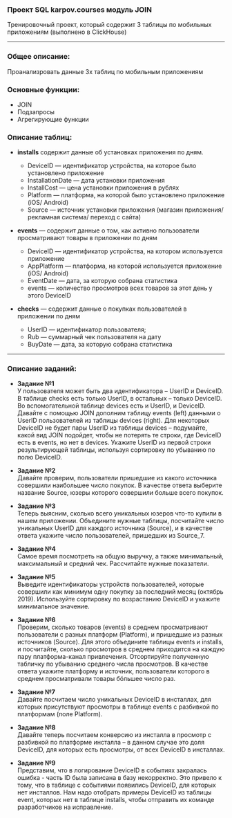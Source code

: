 ### Проект SQL karpov.courses модуль JOIN 
Тренировочный проект, который содержит 3 таблицы по мобильных приложениям (выполнено в ClickHouse)

---

### Общее описание:
Проанализровать данные 3х таблиц по мобильным приложениям


### Основные функции: 
  - JOIN
  - Подзапросы
  - Агрегирующие функции


### Описание таблиц:
- **installs** содержит данные об установках приложения по дням.
  - DeviceID — идентификатор устройства, на которое было установлено приложение
  - InstallationDate — дата установки приложения
  - InstallCost — цена установки приложения в рублях
  - Platform — платформа, на которой было установлено приложение (iOS/ Android)
  - Source — источник установки приложения (магазин приложения/ рекламная система/ переход с сайта)

- **events** — содержит данные о том, как активно пользователи просматривают товары в приложении по дням  
  - DeviceID — идентификатор устройства, на котором используется приложение
  - AppPlatform — платформа, на которой используется приложение (iOS/ Android)
  - EventDate — дата, за которую собрана статистика
  - events — количество просмотров всех товаров за этот день у этого DeviceID

- **checks** — содержит данные о покупках пользователей в приложении по дням
  - UserID — идентификатор пользователя;
  - Rub — суммарный чек пользователя на дату
  - BuyDate — дата, за которую собрана статистика

--- 
### Описание заданий: 
- **Задание №1**   
    У пользователя может быть два идентификатора – UserID и DeviceID. В таблице checks есть только UserID, в остальных – только DeviceID. Во вспомогательной таблице devices есть и UserID, и DeviceID. Давайте с помощью JOIN дополним таблицу events (left) данными о UserID пользователей из таблицы devices (right). Для некоторых DeviceID не будет пары UserID из таблицы devices – подумайте, какой вид JOIN подойдет, чтобы не потерять те строки, где DeviceID есть в events, но нет в devices. Укажите UserID из первой строки результирующей таблицы, используя сортировку по убыванию по полю DeviceID.


- **Задание №2**    
      Давайте проверим, пользователи пришедшие из какого источника совершили наибольшее число покупок. В качестве ответа выберите название Source, юзеры 
      которого совершили больше всего покупок.
    

- **Задание №3**    
      Теперь выясним, сколько всего уникальных юзеров что-то купили в нашем приложении. Объедините нужные таблицы, посчитайте число уникальных UserID для
      каждого источника (Source), и в качестве ответа укажите число пользователей, пришедших из Source_7.
    
- **Задание №4**    
      Самое время посмотреть на общую выручку, а также минимальный, максимальный и средний чек. Рассчитайте нужные показатели.
    
- **Задание №5**    
      Выведите идентификаторы устройств пользователей, которые совершили как минимум одну покупку за последний месяц (октябрь 2019). Используйте сортировку
      по возрастанию DeviceID и укажите минимальное значение.
    
- **Задание №6**    
      Проверим, сколько товаров (events) в среднем просматривают пользователи с разных платформ (Platform), и пришедшие из разных источников  (Source). Для
      этого объедините таблицы events и installs, и посчитайте, сколько просмотров в среднем приходится на каждую пару платформа-канал привлечения.
      Отсортируйте полученную табличку по убыванию среднего числа просмотров. В качестве ответа укажите платформу и источник, пользователи которого в
      среднем просматривали товары бóльшее число раз.
    
- **Задание №7**    
      Давайте посчитаем число уникальных DeviceID в инсталлах, для которых присутствуют просмотры в таблице events с разбивкой по платформам (поле
      Platform). 
    
- **Задание №8**    
      Давайте теперь посчитаем конверсию из инсталла в просмотр с разбивкой по платформе инсталла – в данном случае это доля DeviceID, для которых есть
      просмотры, от всех DeviceID в инсталлах. 
    
- **Задание №9**    
      Представим, что в логирование DeviceID в событиях закралась ошибка - часть ID была записана в базу некорректно. Это привело к тому, что в таблице с
      событиями появились DeviceID, для которых нет инсталлов. Нам надо отобрать примеры DeviceID из таблицы event, которых нет в таблице installs, чтобы
      отправить их команде разработчиков на исправление. 
